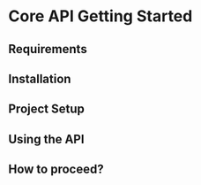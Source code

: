 # Core API Getting Started

## Requirements

## Installation

## Project Setup

## Using the API

## How to proceed?

